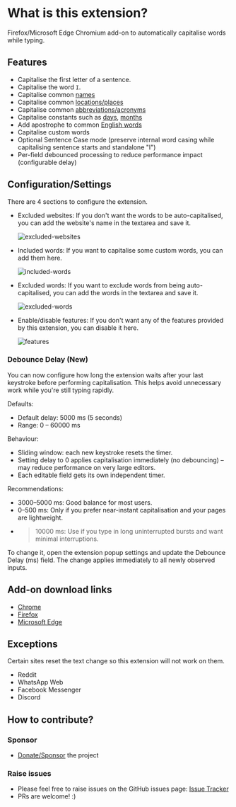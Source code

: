# What is this extension?

Firefox/Microsoft Edge Chromium add-on to automatically capitalise words while typing.

## Features

- Capitalise the first letter of a sentence.
- Capitalise the word `I`.
- Capitalise common [names](src/name-constants.js#L1)
- Capitalise common [locations/places](src/location-constants.js#L1)
- Capitalise common [abbreviations/acronyms](src/acronym-constants.js#L1)
- Capitalise constants such as [days](src/constants.js#L6), [months](src/constants.js#L16)
- Add apostrophe to common [English words](src/constants.js#L27)
- Capitalise custom words
- Optional Sentence Case mode (preserve internal word casing while capitalising sentence starts and standalone "I")
- Per-field debounced processing to reduce performance impact (configurable delay)

## Configuration/Settings

There are 4 sections to configure the extension.

- Excluded websites: If you don't want the words to be auto-capitalised, you can add the website's name in the textarea and save it.

  ![excluded-websites](imgs/excluded-websites.png)

- Included words: If you want to capitalise some custom words, you can add them here.

  ![included-words](imgs/included-words.png)

- Excluded words: If you want to exclude words from being auto-capitalised, you can add the words in the textarea and save it.

  ![excluded-words](imgs/excluded-words.png)

- Enable/disable features: If you don't want any of the features provided by this extension, you can disable it here.

  ![features](imgs/features.png)

### Debounce Delay (New)

You can now configure how long the extension waits after your last keystroke before performing capitalisation. This helps avoid unnecessary work while you're still typing rapidly.

Defaults:

- Default delay: 5000 ms (5 seconds)
- Range: 0 – 60000 ms

Behaviour:

- Sliding window: each new keystroke resets the timer.
- Setting delay to 0 applies capitalisation immediately (no debouncing) – may reduce performance on very large editors.
- Each editable field gets its own independent timer.

Recommendations:

- 3000–5000 ms: Good balance for most users.
- 0–500 ms: Only if you prefer near-instant capitalisation and your pages are lightweight.
- >10000 ms: Use if you type in long uninterrupted bursts and want minimal interruptions.

To change it, open the extension popup settings and update the Debounce Delay (ms) field. The change applies immediately to all newly observed inputs.

## Add-on download links

- [Chrome](https://chrome.google.com/webstore/detail/auto-capitalise-sentence/ibihgblnfolhldgjbikghldfhkgknlpa?hl=en-GB)
- [Firefox](https://addons.mozilla.org/en-US/firefox/addon/auto-capitalise-sentence/)
- [Microsoft Edge](https://microsoftedge.microsoft.com/addons/detail/auto-capitalise-sentence/ifebcbphlfoifeajpbecncpgjflpbann)

## Exceptions

Certain sites reset the text change so this extension will not work on them.

- Reddit
- WhatsApp Web
- Facebook Messenger
- Discord


## How to contribute?

### Sponsor

- [Donate/Sponsor](https://github.com/sponsors/hrai) the project

### Raise issues

- Please feel free to raise issues on the GitHub issues page: [Issue Tracker](https://github.com/hrai/auto-capitalise-extension/issues)
- PRs are welcome! :)

